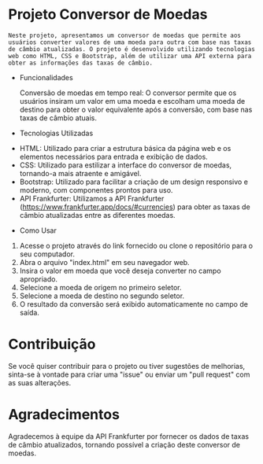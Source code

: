 # Projeto Conversor de Moedas
    Neste projeto, apresentamos um conversor de moedas que permite aos usuários converter valores de uma moeda para outra com base nas taxas de câmbio atualizadas. O projeto é desenvolvido utilizando tecnologias web como HTML, CSS e Bootstrap, além de utilizar uma API externa para obter as informações das taxas de câmbio.

* Funcionalidades
    
    Conversão de moedas em tempo real: O conversor permite que os usuários insiram um valor em uma moeda e escolham uma moeda de destino para obter o valor equivalente após a conversão, com base nas taxas de câmbio atuais.

* Tecnologias Utilizadas
- HTML: Utilizado para criar a estrutura básica da página web e os elementos necessários para entrada e exibição de dados.
- CSS: Utilizado para estilizar a interface do conversor de moedas, tornando-a mais atraente e amigável.
- Bootstrap: Utilizado para facilitar a criação de um design responsivo e moderno, com componentes prontos para uso.
- API Frankfurter: Utilizamos a API Frankfurter (https://www.frankfurter.app/docs/#currencies) para obter as taxas de câmbio atualizadas entre as diferentes moedas.

* Como Usar
1. Acesse o projeto através do link fornecido ou clone o repositório para o seu computador.
2. Abra o arquivo "index.html" em seu navegador web.
3. Insira o valor em moeda que você deseja converter no campo apropriado.
4. Selecione a moeda de origem no primeiro seletor.
5. Selecione a moeda de destino no segundo seletor.
6. O resultado da conversão será exibido automaticamente no campo de saída.

# Contribuição
Se você quiser contribuir para o projeto ou tiver sugestões de melhorias, sinta-se à vontade para criar uma "issue" ou enviar um "pull request" com as suas alterações.

# Agradecimentos
Agradecemos à equipe da API Frankfurter por fornecer os dados de taxas de câmbio atualizados, tornando possível a criação deste conversor de moedas. 